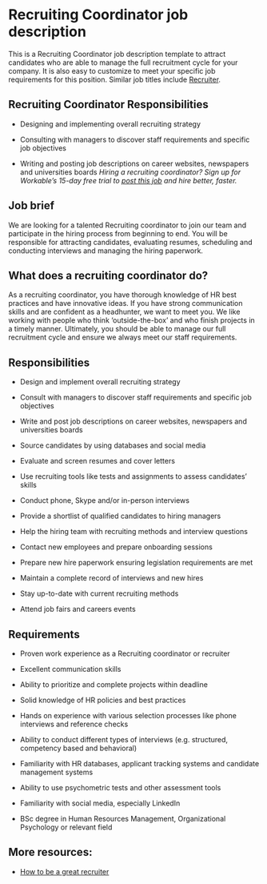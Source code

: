 # Recruiting Coordinator job description
This is a Recruiting Coordinator job description template to attract candidates who are able to manage the full recruitment cycle for your company. It is also easy to customize to meet your specific job requirements for this position. Similar job titles include <a href="https://resources.workable.com/recruiter-job-description">Recruiter</a>.


## Recruiting Coordinator Responsibilities
* Designing and implementing overall recruiting strategy

* Consulting with managers to discover staff requirements and specific job objectives

* Writing and posting job descriptions on career websites, newspapers and universities boards
<em>Hiring a recruiting coordinator? Sign up for Workable’s 15-day free trial to <a href="https://www.workable.com/post-jobs-for-free/customize?wid=5913&amp;utm_page=recruiting-coordinator-job-description&amp;utm_program=ad-unit-right&amp;utm_tracking=job-descriptions-human-resources-job-descriptions">post this job</a> and hire better, faster.</em>


## Job brief

We are looking for a talented Recruiting coordinator to join our team and participate in the hiring process from beginning to end. You will be responsible for attracting candidates, evaluating resumes, scheduling and conducting interviews and managing the hiring paperwork.


## What does a recruiting coordinator do?
As a recruiting coordinator, you have thorough knowledge of HR best practices and have innovative ideas. If you have strong communication skills and are confident as a headhunter, we want to meet you. We like working with people who think ‘outside-the-box’ and who finish projects in a timely manner.
Ultimately, you should be able to manage our full recruitment cycle and ensure we always meet our staff requirements.


## Responsibilities

* Design and implement overall recruiting strategy

* Consult with managers to discover staff requirements and specific job objectives

* Write and post job descriptions on career websites, newspapers and universities boards

* Source candidates by using databases and social media

* Evaluate and screen resumes and cover letters

* Use recruiting tools like tests and assignments to assess candidates’ skills

* Conduct phone, Skype and/or in-person interviews

* Provide a shortlist of qualified candidates to hiring managers

* Help the hiring team with recruiting methods and interview questions

* Contact new employees and prepare onboarding sessions

* Prepare new hire paperwork ensuring legislation requirements are met

* Maintain a complete record of interviews and new hires

* Stay up-to-date with current recruiting methods

* Attend job fairs and careers events


## Requirements

* Proven work experience as a Recruiting coordinator or recruiter

* Excellent communication skills

* Ability to prioritize and complete projects within deadline

* Solid knowledge of HR policies and best practices

* Hands on experience with various selection processes like phone interviews and reference checks

* Ability to conduct different types of interviews (e.g. structured, competency based and behavioral)

* Familiarity with HR databases, applicant tracking systems and candidate management systems

* Ability to use psychometric tests and other assessment tools

* Familiarity with social media, especially LinkedIn

* BSc degree in Human Resources Management, Organizational Psychology or relevant field

## More resources:
* <a href="https://resources.workable.com/tutorial/recruiter-career-success">How to be a great recruiter</a>
